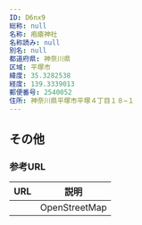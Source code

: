 ```yaml
---
ID: D6nx9
総称: null
名称: 疱瘡神社
名称読み: null
別名: null
都道府県: 神奈川県
区域: 平塚市
緯度: 35.3282538
経度: 139.3339013
郵便番号: 2540052
住所: 神奈川県平塚市平塚４丁目１８−１
---
```


## その他

### 参考URL

| URL | 説明          |
| --- | ------------- |
|     | OpenStreetMap |
